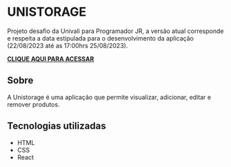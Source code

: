 # UNISTORAGE
Projeto desafio da Univali para Programador JR, a versão atual corresponde e respeita a data estipulada para o desenvolvimento da aplicação (22/08/2023 até as 17:00hrs 25/08/2023).

**<a href='https://gablucas.github.io/Unistorage/' >CLIQUE AQUI PARA ACESSAR</a>**

## Sobre
A Unistorage é uma aplicação que permite visualizar, adicionar, editar e remover produtos.

## Tecnologias utilizadas
- HTML
- CSS
- React
